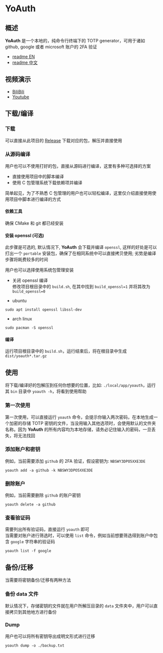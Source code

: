 # YoAuth
## 概述
**YoAuth** 是一个本地的，纯命令行终端下的 TOTP generator，可用于诸如 github, google 或者 microsoft 账户的 2FA 验证

* [readme EN](./readme.md)
* [readme 中文](./readme_cn.md)

## 视频演示
* [BiliBili](https://www.bilibili.com/video/BV1G14y1k7Gr)
* [Youtube](https://www.youtube.com/watch?v=273TW5fSyVg)

## 下载/编译

### 下载
可以直接从此项目的 [Release](https://github.com/MuggleWei/yoauth/releases) 下载对应的包，解压并直接使用

### 从源码编译
用户也可以不使用打好的包，直接从源码进行编译，这里有多种可选择的方案
* 直接使用项目中的脚本编译
* 使用 C 包管理系统下载依赖项并编译

简单起见，为了不熟悉 C 包管理的用户也可以轻松编译，这里仅介绍直接使用使用项目中脚本进行编译的方式

#### 依赖工具
确保 CMake 和 git 都已经安装

#### 安装 openssl (可选)
此步骤是可选的, 默认情况下, **YoAuth** 会下载并编译 `openssl`, 这样的好处是可以打出一个 `portable` 安装包，确保了在相同系统中可以直接拷贝使用; 劣势是编译步骤将耗费较多的时间  

用户也可以选择使用系统包管理安装  

* 关闭 openssl 编译  
修改项目根目录中的 `build.sh`, 在其中找到 `build_openssl=1` 并将其改为 `build_openssl=0`

* ubuntu
```
sudo apt install openssl libssl-dev
```

* arch linux
```
sudo pacman -S openssl
```

#### 编译
运行项目根目录中的 `build.sh`，运行结束后，将在根目录中生成 `dist/yoauth*.tar.gz`

## 使用
将下载/编译好的包解压到任何你想要的位置，比如: `./local/app/yoauth`，运行其 `bin` 目录中 `yoauth -h`，将看到使用帮助  

### 第一次使用
第一次使用，可以直接运行 `yoauth` 命令，会提示你输入两次密码，在本地生成一个加密的存储 TOTP 密钥的文件，当没用输入其他选项时，会使用默认的文件夹名称。因为 **YoAuth** 的所有内容均为本地存储，请务必记住输入的密码，一旦丢失，将无法找回  

### 添加账户和密钥
例如，当前需要添加 `github` 的 2FA 验证，假设密钥为: `NBSWY3DPO5XXE3DE`
```
yoauth add -a github -k NBSWY3DPO5XXE3DE
```

### 删除账户
例如，当前需要删除 `github` 的账户密钥
```
yoauth delete -a github
```

### 查看验证码
需要列出所有验证码，直接运行 `yoauth` 即可  
当需要对账户进行筛选时，可以使用 `list` 命令，例如当前想要筛选得到账户中包含 `google` 字符串的验证码
```
yoauth list -f google
```

## 备份/迁移
当需要将密钥备份/迁移有两种方法

### 备份 data 文件
默认情况下，存储密钥的文件就在用户所解压目录的 `data` 文件夹中，用户可以直接拷贝到其他地方进行备份

### Dump
用户也可以将所有密钥导出成明文形式进行迁移
```
yoauth dump -o ./backup.txt
```
